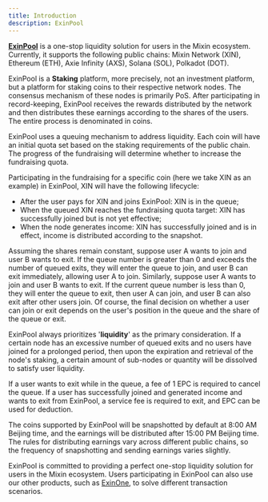 ```yaml
---
title: Introduction
description: ExinPool 
---
```



**[ExinPool](https://mixin.one/codes/791f20db-51ce-4af2-918b-7496864ab833)** is a one-stop liquidity solution for users in the Mixin ecosystem. Currently, it supports the following public chains: Mixin Network (XIN), Ethereum (ETH), Axie Infinity (AXS), Solana (SOL), Polkadot (DOT).

ExinPool is a **Staking** platform, more precisely, not an investment platform, but a platform for staking coins to their respective network nodes. The consensus mechanism of these nodes is primarily PoS. After participating in record-keeping, ExinPool receives the rewards distributed by the network and then distributes these earnings according to the shares of the users. The entire process is denominated in coins.

ExinPool uses a queuing mechanism to address liquidity. Each coin will have an initial quota set based on the staking requirements of the public chain. The progress of the fundraising will determine whether to increase the fundraising quota.

Participating in the fundraising for a specific coin (here we take XIN as an example) in ExinPool, XIN will have the following lifecycle:

* After the user pays for XIN and joins ExinPool: XIN is in the queue;
* When the queued XIN reaches the fundraising quota target: XIN has successfully joined but is not yet effective;
* When the node generates income: XIN has successfully joined and is in effect, income is distributed according to the snapshot.

Assuming the shares remain constant, suppose user A wants to join and user B wants to exit. If the queue number is greater than 0 and exceeds the number of queued exits, they will enter the queue to join, and user B can exit immediately, allowing user A to join. Similarly, suppose user A wants to join and user B wants to exit. If the current queue number is less than 0, they will enter the queue to exit, then user A can join, and user B can also exit after other users join. Of course, the final decision on whether a user can join or exit depends on the user's position in the queue and the share of the queue or exit.

ExinPool always prioritizes '**liquidity**' as the primary consideration. If a certain node has an excessive number of queued exits and no users have joined for a prolonged period, then upon the expiration and retrieval of the node's staking, a certain amount of sub-nodes or quantity will be dissolved to satisfy user liquidity.

If a user wants to exit while in the queue, a fee of 1 EPC is required to cancel the queue. If a user has successfully joined and generated income and wants to exit from ExinPool, a service fee is required to exit, and EPC can be used for deduction.

The coins supported by ExinPool will be snapshotted by default at 8:00 AM Beijing time, and the earnings will be distributed after 15:00 PM Beijing time. The rules for distributing earnings vary across different public chains, so the frequency of snapshotting and sending earnings varies slightly.

ExinPool is committed to providing a perfect one-stop liquidity solution for users in the Mixin ecosystem. Users participating in ExinPool can also use our other products, such as [ExinOne](https://mixin.one/codes/310e1f2b-2fc7-4ae0-ae2c-2f4c189808b1), to solve different transaction scenarios.